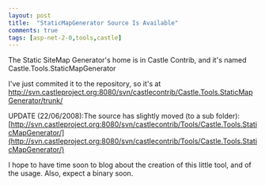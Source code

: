 ```yaml
---
layout: post
title:  "StaticMapGenerator Source Is Available"
comments: true
tags: [asp-net-2-0,tools,castle]
---
```



The Static SiteMap Generator's home is in Castle Contrib, and it's named Castle.Tools.StaticMapGenerator



I've just commited it to the repository, so it's at http://svn.castleproject.org:8080/svn/castlecontrib/Castle.Tools.StaticMapGenerator/trunk/



UPDATE (22/06/2008):The source has slightly moved (to a sub folder):[http://svn.castleproject.org:8080/svn/castlecontrib/Tools/Castle.Tools.StaticMapGenerator/](http://svn.castleproject.org:8080/svn/castlecontrib/Tools/Castle.Tools.StaticMapGenerator/)



I hope to have time soon to blog about the creation of this little tool, and of the usage. Also, expect a binary soon.

